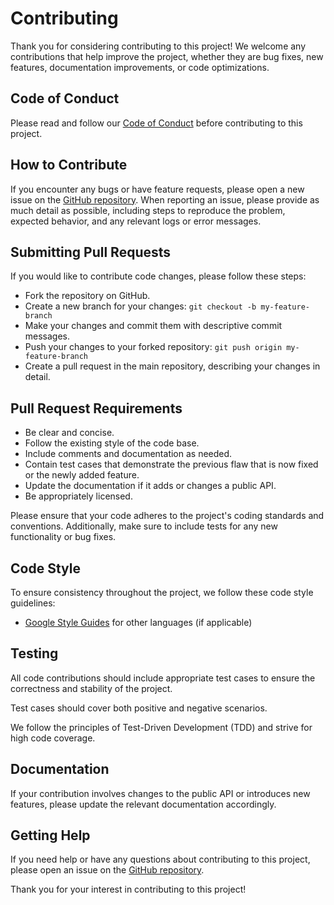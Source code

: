 # Contributing
Thank you for considering contributing to this project! We welcome any contributions that help improve the project, whether they are bug fixes, new features, documentation improvements, or code optimizations.

## Code of Conduct
Please read and follow our [Code of Conduct](../CODE_OF_CONDUCT.md) before contributing to this project.

## How to Contribute
If you encounter any bugs or have feature requests, please open a new issue on the [GitHub repository](https://github.com/lindsaygelle/AWSComprehend/issues).
When reporting an issue, please provide as much detail as possible, including steps to reproduce the problem, expected behavior, and any relevant logs or error messages.

## Submitting Pull Requests
If you would like to contribute code changes, please follow these steps:

- Fork the repository on GitHub.
- Create a new branch for your changes: `git checkout -b my-feature-branch`
- Make your changes and commit them with descriptive commit messages.
- Push your changes to your forked repository: `git push origin my-feature-branch`
- Create a pull request in the main repository, describing your changes in detail.

## Pull Request Requirements

- Be clear and concise.
- Follow the existing style of the code base.
- Include comments and documentation as needed.
- Contain test cases that demonstrate the previous flaw that is now fixed or the newly added feature.
- Update the documentation if it adds or changes a public API.
- Be appropriately licensed.

Please ensure that your code adheres to the project's coding standards and conventions. Additionally, make sure to include tests for any new functionality or bug fixes.

## Code Style
To ensure consistency throughout the project, we follow these code style guidelines:

- [Google Style Guides](https://google.github.io/styleguide/) for other languages (if applicable)

## Testing
All code contributions should include appropriate test cases to ensure the correctness and stability of the project.

Test cases should cover both positive and negative scenarios.

We follow the principles of Test-Driven Development (TDD) and strive for high code coverage.

## Documentation
If your contribution involves changes to the public API or introduces new features, please update the relevant documentation accordingly.

## Getting Help
If you need help or have any questions about contributing to this project, please open an issue on the [GitHub repository](https://github.com/lindsaygelle/AWSComprehend/issues).

Thank you for your interest in contributing to this project!
